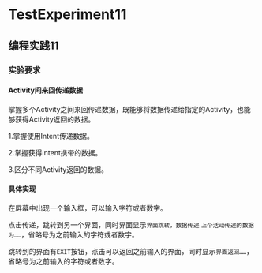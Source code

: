 # TestExperiment11
## 编程实践11
### 实验要求
#### Activity间来回传递数据

掌握多个Activity之间来回传递数据，既能够将数据传递给指定的Activity，也能够获得Activity返回的数据。

1.掌握使用Intent传递数据。

2.掌握获得Intent携带的数据。

3.区分不同Activity返回的数据。
#### 具体实现
在屏幕中出现一个输入框，可以输入字符或者数字。

点击传递，跳转到另一个界面，同时界面显示`界面跳转，数据传递` `上个活动传递的数据为……`，省略号为之前输入的字符或者数字。

跳转到的界面有`EXIT`按钮，点击可以返回之前输入的界面，同时显示`界面返回……`，省略号为之前输入的字符或者数字。
